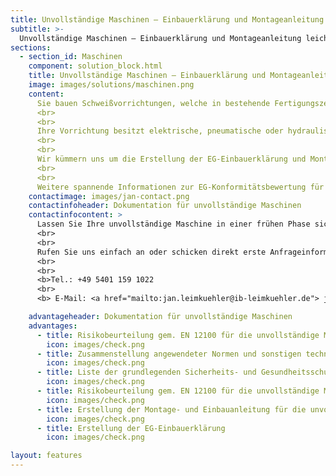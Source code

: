 ```yaml
---
title: Unvollständige Maschinen – Einbauerklärung und Montageanleitung leicht gemacht.
subtitle: >-
  Unvollständige Maschinen – Einbauerklärung und Montageanleitung leicht gemacht.
sections:
  - section_id: Maschinen
    component: solution_block.html
    title: Unvollständige Maschinen – Einbauerklärung und Montageanleitung leicht gemacht.
    image: images/solutions/maschinen.png
    content:
      Sie bauen Schweißvorrichtungen, welche in bestehende Fertigungszellen integriert werden und nicht mit der unmittelbar menschlichen Kraft Bauteile spannen und positionieren?
      <br>
      <br>
      Ihre Vorrichtung besitzt elektrische, pneumatische oder hydraulische Aktoren? In diesem Fall liegt eine unvollständige Maschine vor.
      <br>
      <br>
      Wir kümmern uns um die Erstellung der EG-Einbauerklärung und Montageanleitung. Sie kümmern sich um Ihr Kerngeschäft.
      <br>
      <br>
      Weitere spannende Informationen zur EG-Konformitätsbewertung für lose Lastaufnahmemittel finden Sie in unserem <a href="/blog">Blog.</a>
    contactimage: images/jan-contact.png
    contactinfoheader: Dokumentation für unvollständige Maschinen
    contactinfocontent: >
      Lassen Sie Ihre unvollständige Maschine in einer frühen Phase sicherheitstechnisch von uns bewerten. Fragen Sie kostenfrei ein Angebot zur Erstellung der Risikobeurteilung und Montageanleitung bei uns an. 
      <br>
      <br>
      Rufen Sie uns einfach an oder schicken direkt erste Anfrageinformationen per E-Mail. Nutzen Sie hierzu gerne unsere Anfrage-Checkliste. Diese können Sie hier downloaden.
      <br>
      <br>
      <b>Tel.: +49 5401 159 1022
      <br>
      <b> E-Mail: <a href="mailto:jan.leimkuehler@ib-leimkuehler.de"> jan.leimkuehler@ib-leimkuehler.de</a></b>

    advantageheader: Dokumentation für unvollständige Maschinen
    advantages:
      - title: Risikobeurteilung gem. EN 12100 für die unvollständige Maschine
        icon: images/check.png
      - title: Zusammenstellung angewendeter Normen und sonstigen technischen Spezifikationen
        icon: images/check.png
      - title: Liste der grundlegenden Sicherheits- und Gesundheitsschutzanforderungen
        icon: images/check.png
      - title: Risikobeurteilung gem. EN 12100 für die unvollständige Maschine
        icon: images/check.png
      - title: Erstellung der Montage- und Einbauanleitung für die unvollständige Maschine
        icon: images/check.png
      - title: Erstellung der EG-Einbauerklärung
        icon: images/check.png

layout: features
---
```


